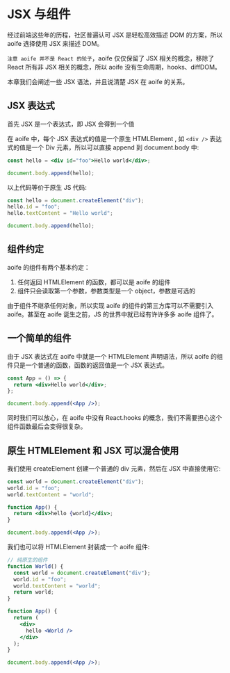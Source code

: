 # JSX 与组件

经过前端这些年的历程，社区普遍认可 JSX 是轻松高效描述 DOM 的方案，所以 aoife 选择使用 JSX 来描述 DOM。

`注意 aoife 并不是 React 的轮子`，aoife 仅仅保留了 JSX 相关的概念，移除了 React 所有非 JSX 相关的概念，所以 aoife 没有生命周期，hooks、diffDOM。

本章我们会阐述一些 JSX 语法，并且说清楚 JSX 在 aoife 的关系。

## JSX 表达式

首先 JSX 是一个表达式，即 JSX 会得到一个值

在 aoife 中，每个 JSX 表达式的值是一个原生 HTMLElement , 如 `<div />` 表达式的值是一个 Div 元素，所以可以直接 append 到 document.body 中:

```jsx
const hello = <div id="foo">Hello world</div>;

document.body.append(hello);
```

以上代码等价于原生 JS 代码:

```jsx
const hello = document.createElement("div");
hello.id = "foo";
hello.textContent = "Hello world";

document.body.append(hello);
```

## 组件约定

aoife 的组件有两个基本约定：

1. 任何返回 HTMLElement 的函数，都可以是 aoife 的组件
2. 组件只会读取第一个参数，参数类型是一个 object，参数是可选的

由于组件不继承任何对象，所以实现 aoife 的组件的第三方库可以不需要引入 aoife。甚至在 aoife 诞生之前，JS 的世界中就已经有许许多多 aoife 组件了。

## 一个简单的组件

由于 JSX 表达式在 aoife 中就是一个 HTMLElement 声明语法，所以 aoife 的组件只是一个普通的函数，函数的返回值是一个 JSX 表达式。

```jsx
const App = () => {
  return <div>Hello world</div>;
};

document.body.append(<App />);
```

同时我们可以放心，在 aoife 中没有 React.hooks 的概念，我们不需要担心这个组件函数最后会变得很复杂。

## 原生 HTMLElement 和 JSX 可以混合使用

我们使用 createElement 创建一个普通的 div 元素，然后在 JSX 中直接使用它:

```jsx
const world = document.createElement("div");
world.id = "foo";
world.textContent = "world";

function App() {
  return <div>hello {world}</div>;
}

document.body.append(<App />);
```

我们也可以将 HTMLElement 封装成一个 aoife 组件:

```jsx
// 纯原生的组件
function World() {
  const world = document.createElement("div");
  world.id = "foo";
  world.textContent = "world";
  return world;
}

function App() {
  return (
    <div>
      hello <World />
    </div>
  );
}

document.body.append(<App />);
```
